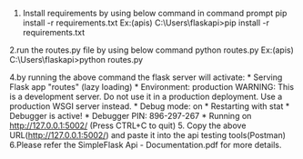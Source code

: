 1. Install requirements by using below command in command prompt
	pip install -r requirements.txt
Ex:(apis) C:\Users\flaskapi>pip install -r requirements.txt

2.run the routes.py file by using below command
	python routes.py
Ex:(apis) C:\Users\flaskapi>python routes.py

4.by running the above command the flask server will activate:
	* Serving Flask app "routes" (lazy loading)
 	* Environment: production
   	WARNING: This is a development server. Do not use it in a production deployment.
   	Use a production WSGI server instead.
 	* Debug mode: on
 	* Restarting with stat
 	* Debugger is active!
 	* Debugger PIN: 896-297-267
 	* Running on http://127.0.0.1:5002/ (Press CTRL+C to quit)
5. Copy the above URL(http://127.0.0.1:5002/) and paste it into the api testing tools(Postman)
6.Please refer the SimpleFlask Api - Documentation.pdf for more details.
